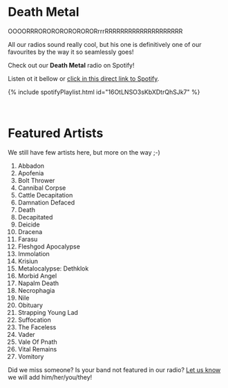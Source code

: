 # Death Metal

OOOORRRORORORORORORORrrrRRRRRRRRRRRRRRRRRRRR

All our radios sound really cool, but his one is definitively one of our favourites by the way it so seamlessly goes!

Check out our **Death Metal** radio on Spotify!

Listen ot it bellow or [click in this direct link to Spotify](https://open.spotify.com/playlist/16OtLNSO3sKbXDtrQhSJk7?si=AKDQW-SjR4urrXY-zjKyHQ).

{% include spotifyPlaylist.html id="16OtLNSO3sKbXDtrQhSJk7" %}

<br>

# Featured Artists

We still have few artists here, but more on the way ;-)

1. Abbadon
1. Apofenia
1. Bolt Thrower
1. Cannibal Corpse
1. Cattle Decapitation
1. Damnation Defaced
1. Death
1. Decapitated
1. Deicide
1. Dracena
1. Farasu
1. Fleshgod Apocalypse
1. Immolation
1. Krisiun
1. Metalocalypse: Dethklok
1. Morbid Angel
1. Napalm Death
1. Necrophagia
1. Nile
1. Obituary
1. Strapping Young Lad
1. Suffocation
1. The Faceless
1. Vader
1. Vale Of Pnath
1. Vital Remains
1. Vomitory


Did we miss someone? Is your band not featured in our radio? [Let us know](https://github.com/RadioNinjaPirata/commentsENG/issues/new) we will add him/her/you/they!
